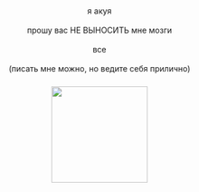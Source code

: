 

###

<p align="center">я акуя <br><br>прошу вас НЕ ВЫНОСИТЬ мне мозги<br><br>все<br><br> (писать мне можно, но ведите себя прилично)
<br>

###

###

<div align="center">
  <img height="170" src="https://i.ibb.co/tTGcyyGV/Untitled537-20250523044548.png"  />
</div>
